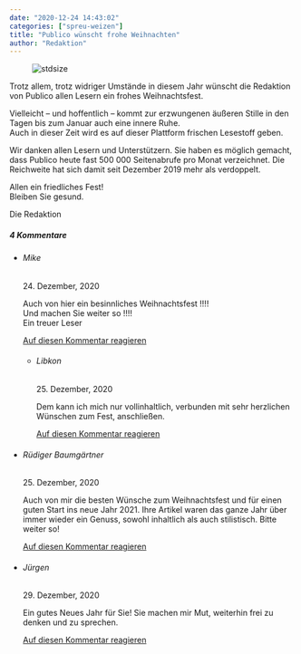 ```yaml
---
date: "2020-12-24 14:43:02"
categories: ["spreu-weizen"]
title: "Publico wünscht frohe Weihnachten"
author: "Redaktion"
---
```



<figure>
<img src="https://www.publicomag.com/wp-content/uploads/2020/12/Weihnachtsgrüsse.jpg" alt=stdsize>
</figure>


Trotz allem, trotz widriger Umstände in diesem Jahr wünscht die Redaktion von Publico allen Lesern ein frohes Weihnachtsfest.

<!--more-->

Vielleicht – und hoffentlich – kommt zur erzwungenen äußeren Stille in den Tagen bis zum Januar auch eine innere Ruhe.<br>
Auch in dieser Zeit wird es auf dieser Plattform frischen Lesestoff geben.

Wir danken allen Lesern und Unterstützern. Sie haben es möglich gemacht, dass Publico heute fast 500 000 Seitenabrufe pro Monat verzeichnet. Die Reichweite hat sich damit seit Dezember 2019 mehr als verdoppelt.

Allen ein friedliches Fest!<br>
Bleiben Sie gesund.


Die Redaktion



<!--more-->
<h5 class="comments-h">
4 Kommentare </h5>
<ul class="commentlist">
<li class="comment even thread-even depth-1 clearfix" id="li-comment-100451">
<h6 class="author">Mike</h6> <span class="date">24. Dezember, 2020</span>



Auch von hier ein besinnliches Weihnachtsfest !!!!<br>
Und machen Sie weiter so !!!!<br>
Ein treuer Leser

<a rel="nofollow" class="comment-reply-link" href="#comment-100451" data-commentid="100451" data-postid="12660" data-belowelement="comment-100451" data-respondelement="respond" data-replyto="Antworte auf Mike" aria-label="Antworte auf Mike">Auf diesen Kommentar reagieren</a> 


<ul class="children">
<li class="comment odd alt depth-2 clearfix" id="li-comment-100499">
<h6 class="author">Libkon</h6> <span class="date">25. Dezember, 2020</span>



Dem kann ich mich nur vollinhaltlich, verbunden mit sehr herzlichen Wünschen zum Fest, anschließen.

<a rel="nofollow" class="comment-reply-link" href="#comment-100499" data-commentid="100499" data-postid="12660" data-belowelement="comment-100499" data-respondelement="respond" data-replyto="Antworte auf Libkon" aria-label="Antworte auf Libkon">Auf diesen Kommentar reagieren</a> 


</li>
</ul>
</li>
<li class="comment even thread-odd thread-alt depth-1 clearfix" id="li-comment-100600">
<h6 class="author">Rüdiger Baumgärtner</h6> <span class="date">25. Dezember, 2020</span>



Auch von mir die besten Wünsche zum Weihnachtsfest und für einen guten Start ins neue Jahr 2021. Ihre Artikel waren das ganze Jahr über immer wieder ein Genuss, sowohl inhaltlich als auch stilistisch. Bitte weiter so!

<a rel="nofollow" class="comment-reply-link" href="#comment-100600" data-commentid="100600" data-postid="12660" data-belowelement="comment-100600" data-respondelement="respond" data-replyto="Antworte auf Rüdiger Baumgärtner" aria-label="Antworte auf Rüdiger Baumgärtner">Auf diesen Kommentar reagieren</a> 


</li>
<li class="comment odd alt thread-even depth-1 clearfix" id="li-comment-101411">
<h6 class="author">Jürgen</h6> <span class="date">29. Dezember, 2020</span>



Ein gutes Neues Jahr für Sie! Sie machen mir Mut, weiterhin frei zu denken und zu sprechen.

<a rel="nofollow" class="comment-reply-link" href="#comment-101411" data-commentid="101411" data-postid="12660" data-belowelement="comment-101411" data-respondelement="respond" data-replyto="Antworte auf Jürgen" aria-label="Antworte auf Jürgen">Auf diesen Kommentar reagieren</a> 


</li>
</ul>
